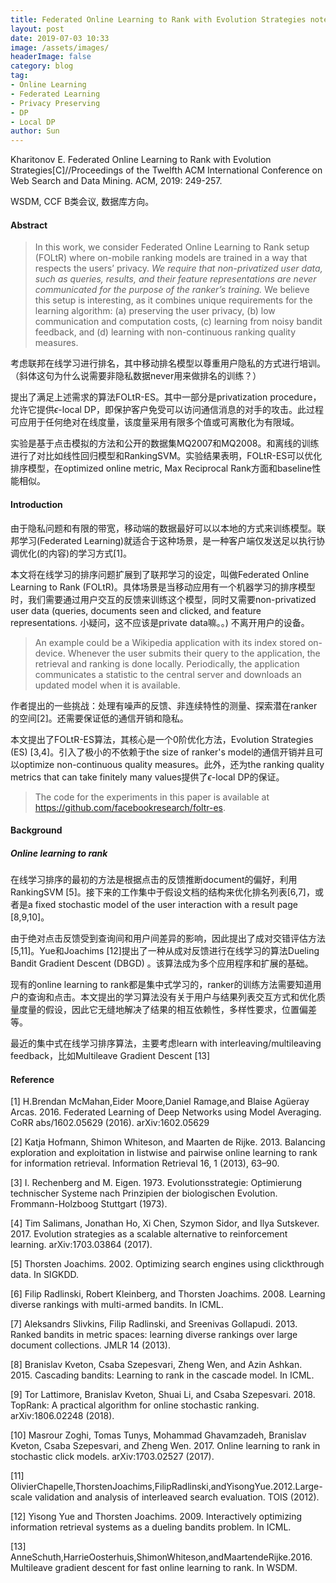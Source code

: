 ```yaml
---
title: Federated Online Learning to Rank with Evolution Strategies notes
layout: post
date: 2019-07-03 10:33
image: /assets/images/
headerImage: false
category: blog
tag:
- Online Learning
- Federated Learning
- Privacy Preserving
- DP
- Local DP
author: Sun
---
```


Kharitonov E. Federated Online Learning to Rank with Evolution Strategies[C]//Proceedings of the Twelfth ACM International Conference on Web Search and Data Mining. ACM, 2019: 249-257.

WSDM, CCF B类会议, 数据库方向。

#### Abstract

> In this work, we consider Federated Online Learning to Rank setup (FOLtR) where on-mobile ranking models are trained in a way that respects the users’ privacy. *We require that non-privatized user data, such as queries, results, and their feature representations are never communicated for the purpose of the ranker’s training.* We believe this setup is interesting, as it combines unique requirements for the learning algorithm: (a) preserving the user privacy, (b) low communication and computation costs, (c) learning from noisy bandit feedback, and (d) learning with non-continuous ranking quality measures.

考虑联邦在线学习进行排名，其中移动排名模型以尊重用户隐私的方式进行培训。（斜体这句为什么说需要非隐私数据never用来做排名的训练？）

提出了满足上述需求的算法FOLtR-ES。其中一部分是privatization procedure，允许它提供$\epsilon$-local DP，即保护客户免受可以访问通信消息的对手的攻击。此过程可应用于任何绝对在线度量，该度量采用有限多个值或可离散化为有限域。

实验是基于点击模拟的方法和公开的数据集MQ2007和MQ2008。和离线的训练进行了对比如线性回归模型和RankingSVM。实验结果表明，FOLtR-ES可以优化排序模型，在optimized online metric, Max Reciprocal Rank方面和baseline性能相似。



#### Introduction

由于隐私问题和有限的带宽，移动端的数据最好可以以本地的方式来训练模型。联邦学习(Federated Learning)就适合于这种场景，是一种客户端仅发送足以执行协调优化(的内容)的学习方式[1]。

本文将在线学习的排序问题扩展到了联邦学习的设定，叫做Federated Online Learning to Rank (FOLtR)。具体场景是当移动应用有一个机器学习的排序模型时，我们需要通过用户交互的反馈来训练这个模型，同时又需要non-privatized user data (queries, documents seen and clicked, and feature representations. 小疑问，这不应该是private data嘛。。) 不离开用户的设备。

> An example could be a Wikipedia application with its index stored on-device. Whenever the user submits their query to the application, the retrieval and ranking is done locally. Periodically, the application communicates a statistic to the central server and downloads an updated model when it is available.

作者提出的一些挑战：处理有噪声的反馈、非连续特性的测量、探索潜在ranker的空间[2]。还需要保证低的通信开销和隐私。

本文提出了FOLtR-ES算法，其核心是一个0阶优化方法，Evolution Strategies (ES) [3,4]。引入了极小的不依赖于the size of ranker's model的通信开销并且可以optimize non-continuous quality measures。此外，还为the ranking quality metrics that can take
finitely many values提供了$\epsilon$-local DP的保证。

> The code for the experiments in this paper is available at https://github.com/facebookresearch/foltr-es.

#### Background

##### Online learning to rank

在线学习排序的最初的方法是根据点击的反馈推断document的偏好，利用RankingSVM [5]。接下来的工作集中于假设文档的结构来优化排名列表[6,7]，或者是a fixed stochastic model of the user interaction with a result page [8,9,10]。

由于绝对点击反馈受到查询间和用户间差异的影响，因此提出了成对交错评估方法[5,11]。Yue和Joachims [12]提出了一种从成对反馈进行在线学习的算法Dueling Bandit Gradient Descent (DBGD) 。该算法成为多个应用程序和扩展的基础。

现有的online learning to rank都是集中式学习的，ranker的训练方法需要知道用户的查询和点击。本文提出的学习算法没有关于用户与结果列表交互方式和优化质量度量的假设，因此它无缝地解决了结果的相互依赖性，多样性要求，位置偏差等。

最近的集中式在线学习排序算法，主要考虑learn with interleaving/multileaving feedback，比如Multileave Gradient Descent [13]



#### Reference

[1] H.Brendan McMahan,Eider Moore,Daniel Ramage,and Blaise Agüeray Arcas. 2016. Federated Learning of Deep Networks using Model Averaging. CoRR abs/1602.05629 (2016). arXiv:1602.05629 

[2] Katja Hofmann, Shimon Whiteson, and Maarten de Rijke. 2013. Balancing exploration and exploitation in listwise and pairwise online learning to rank for information retrieval. Information Retrieval 16, 1 (2013), 63–90. 

[3] I. Rechenberg and M. Eigen. 1973. Evolutionsstrategie: Optimierung technischer Systeme nach Prinzipien der biologischen Evolution. Frommann-Holzboog Stuttgart (1973). 

[4] Tim Salimans, Jonathan Ho, Xi Chen, Szymon Sidor, and Ilya Sutskever. 2017. Evolution strategies as a scalable alternative to reinforcement learning. arXiv:1703.03864 (2017). 

[5] Thorsten Joachims. 2002. Optimizing search engines using clickthrough data. In SIGKDD. 

[6] Filip Radlinski, Robert Kleinberg, and Thorsten Joachims. 2008. Learning diverse rankings with multi-armed bandits. In ICML. 

[7] Aleksandrs Slivkins, Filip Radlinski, and Sreenivas Gollapudi. 2013. Ranked bandits in metric spaces: learning diverse rankings over large document collections. JMLR 14 (2013). 

[8] Branislav Kveton, Csaba Szepesvari, Zheng Wen, and Azin Ashkan. 2015. Cascading bandits: Learning to rank in the cascade model. In ICML. 

[9] Tor Lattimore, Branislav Kveton, Shuai Li, and Csaba Szepesvari. 2018. TopRank: A practical algorithm for online stochastic ranking. arXiv:1806.02248 (2018). 

[10] Masrour Zoghi, Tomas Tunys, Mohammad Ghavamzadeh, Branislav Kveton, Csaba Szepesvari, and Zheng Wen. 2017. Online learning to rank in stochastic click models. arXiv:1703.02527 (2017). 

[11] OlivierChapelle,ThorstenJoachims,FilipRadlinski,andYisongYue.2012.Large-scale validation and analysis of interleaved search evaluation. TOIS (2012). 

[12] Yisong Yue and Thorsten Joachims. 2009. Interactively optimizing information retrieval systems as a dueling bandits problem. In ICML. 

[13] AnneSchuth,HarrieOosterhuis,ShimonWhiteson,andMaartendeRijke.2016. Multileave gradient descent for fast online learning to rank. In WSDM. 